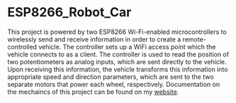 # ESP8266_Robot_Car
This project is powered by two ESP8266 Wi-Fi-enabled microcontrollers to wirelessly send and receive information in order to create a remote-controlled vehicle. The controller sets up a WiFi access point which the vehicle connects to as a client. The controller is used to read the position of two potentiometers as analog inputs, which are sent directly to the vehicle. Upon receiving this information, the vehicle transforms this information into appropriate speed and direction parameters, which are sent to the two separate motors that power each wheel, respectively. Documentation on the mechaincs of this project can be found on my [website](https://www.louiscaves.com/Projects).
